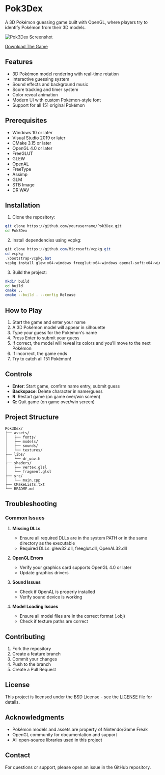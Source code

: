 # Pok3Dex

A 3D Pokémon guessing game built with OpenGL, where players try to identify Pokémon from their 3D models.

![Pok3Dex Screenshot](https://res.cloudinary.com/dnciaoigz/image/upload/v1747853097/start_bg_v7g9ay.bmp)

[Download The Game](https://mega.nz/file/wMoUnDiI#GiCdqfaongwvNr6NqOVW6QYnfEhxhxXv7JLCEM5hw5k)

## Features

- 3D Pokémon model rendering with real-time rotation
- Interactive guessing system
- Sound effects and background music
- Score tracking and timer system
- Color reveal animation
- Modern UI with custom Pokémon-style font
- Support for all 151 original Pokémon

## Prerequisites

- Windows 10 or later
- Visual Studio 2019 or later
- CMake 3.15 or later
- OpenGL 4.0 or later
- FreeGLUT
- GLEW
- OpenAL
- FreeType
- Assimp
- GLM
- STB Image
- DR WAV

## Installation

1. Clone the repository:
```bash
git clone https://github.com/yourusername/Pok3Dex.git
cd Pok3Dex
```

2. Install dependencies using vcpkg:
```powershell
git clone https://github.com/Microsoft/vcpkg.git
cd vcpkg
.\bootstrap-vcpkg.bat
vcpkg install glew:x64-windows freeglut:x64-windows openal-soft:x64-windows freetype:x64-windows assimp:x64-windows glm:x64-windows
```

3. Build the project:
```bash
mkdir build
cd build
cmake ..
cmake --build . --config Release
```

## How to Play

1. Start the game and enter your name
2. A 3D Pokémon model will appear in silhouette
3. Type your guess for the Pokémon's name
4. Press Enter to submit your guess
5. If correct, the model will reveal its colors and you'll move to the next Pokémon
6. If incorrect, the game ends
7. Try to catch all 151 Pokémon!

## Controls

- **Enter**: Start game, confirm name entry, submit guess
- **Backspace**: Delete character in name/guess
- **R**: Restart game (on game over/win screen)
- **Q**: Quit game (on game over/win screen)

## Project Structure

```
Pok3Dex/
├── assets/
│   ├── fonts/
│   ├── models/
│   ├── sounds/
│   └── textures/
├── libs/
│   └── dr_wav.h
├── shaders/
│   ├── vertex.glsl
│   └── fragment.glsl
├── src/
│   └── main.cpp
├── CMakeLists.txt
└── README.md
```

## Troubleshooting

### Common Issues

1. **Missing DLLs**
   - Ensure all required DLLs are in the system PATH or in the same directory as the executable
   - Required DLLs: glew32.dll, freeglut.dll, OpenAL32.dll

2. **OpenGL Errors**
   - Verify your graphics card supports OpenGL 4.0 or later
   - Update graphics drivers

3. **Sound Issues**
   - Check if OpenAL is properly installed
   - Verify sound device is working

4. **Model Loading Issues**
   - Ensure all model files are in the correct format (.obj)
   - Check if texture paths are correct

## Contributing

1. Fork the repository
2. Create a feature branch
3. Commit your changes
4. Push to the branch
5. Create a Pull Request

## License

This project is licensed under the BSD License - see the [LICENSE](LICENSE) file for details.

## Acknowledgments

- Pokémon models and assets are property of Nintendo/Game Freak
- OpenGL community for documentation and support
- All open-source libraries used in this project

## Contact

For questions or support, please open an issue in the GitHub repository. 
